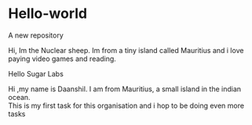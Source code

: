 # Hello-world
A new repository

Hi,
Im the Nuclear sheep. 
Im from a tiny island called Mauritius and i love paying video games and reading.  

Hello Sugar Labs

Hi ,my name is Daanshil.
I am from Mauritius, a small island in the indian ocean.  
This is my first task for this organisation and i hop to be doing even more tasks
